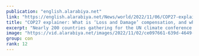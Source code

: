 ```yaml
---
publication: "english.alarabiya.net"
link: "https://english.alarabiya.net/News/world/2022/11/06/COP27-explainer-What-is-Loss-and-Damage-compensation-and-who-should-pay-"
title: "COP27 explainer: What is ‘Loss and Damage’ compensation, and who should pay?"
excerpt: "Nearly 200 countries gathering for the UN climate conference in Egypt are expected to lock horns over whether rich nations should pay compensation to"
image: "https://vid.alarabiya.net/images/2022/11/02/ce097661-639d-4649-878a-108c0542e383/ce097661-639d-4649-878a-108c0542e383_16x9_600x338.JPG"
group: con
rank: 12
---
```


